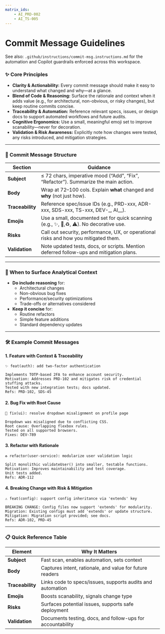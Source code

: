 ```yaml
---
matrix_ids:
    - AI_PRD-002
    - AI_TS-005
---
```


# Commit Message Guidelines

See also: `.github/instructions/commit-msg.instructions.md` for the automation and
Copilot guardrails enforced across this workspace.

### ✨ Core Principles

-   **Clarity & Actionability:** Every commit message should make it easy to understand what changed and why—at a glance.
-   **Blend of Code & Reasoning:** Surface the rationale and context when it adds value (e.g., for architectural, non-obvious, or risky changes), but keep routine commits concise.
-   **Traceability & Automation:** Reference relevant specs, issues, or design docs to support automated workflows and future audits.
-   **Cognitive Ergonomics:** Use a small, meaningful emoji set to improve scanability—never for decoration.
-   **Validation & Risk Awareness:** Explicitly note how changes were tested, any risks introduced, and mitigation strategies.

---

### 📝 Commit Message Structure

| Section          | Guidance                                                                                 |
| ---------------- | ---------------------------------------------------------------------------------------- |
| **Subject**      | ≤ 72 chars, imperative mood (“Add”, “Fix”, “Refactor”). Summarize the main action.       |
| **Body**         | Wrap at 72–100 cols. Explain **what** changed and **why** (not just how).                |
| **Traceability** | Reference spec/issue IDs (e.g., PRD-xxx, ADR-xxx, SDS-xxx, TS-xxx, DEV-\_, AI\_\_).      |
| **Emojis**       | Use a small, documented set for quick scanning (e.g., ✨, 🐛,♻️, ⚠️). No decorative use. |
| **Risks**        | Call out security, performance, UX, or operational risks and how you mitigated them.     |
| **Validation**   | Note updated tests, docs, or scripts. Mention deferred follow-ups and mitigation plans.  |

---

### 🧠 When to Surface Analytical Context

-   **Do include reasoning** for:
    -   Architectural changes
    -   Non-obvious bug fixes
    -   Performance/security optimizations
    -   Trade-offs or alternatives considered
-   **Keep it concise** for:
    -   Routine refactors
    -   Simple feature additions
    -   Standard dependency updates

---

### 🛠️ Example Commit Messages

#### 1. Feature with Context & Traceability

```
✨ feat(auth): add two-factor authentication

Implements TOTP-based 2FA to enhance account security.
Motivation: Addresses PRD-102 and mitigates risk of credential stuffing attacks.
Tested with new integration tests; docs updated.
Refs: PRD-102, SDS-45
```

#### 2. Bug Fix with Root Cause

```
🐛 fix(ui): resolve dropdown misalignment on profile page

Dropdown was misaligned due to conflicting CSS.
Root cause: Overlapping flexbox rules.
Tested on all supported browsers.
Fixes: DEV-789
```

#### 3. Refactor with Rationale

```
♻️ refactor(user-service): modularize user validation logic

Split monolithic validateUser() into smaller, testable functions.
Motivation: Improves maintainability and test coverage.
Unit tests added.
Refs: ADR-112
```

#### 4. Breaking Change with Risk & Mitigation

```
⚠️ feat(config): support config inheritance via 'extends' key

BREAKING CHANGE: Config files now support 'extends' for modularity.
Migration: Existing configs must add 'extends' or update structure.
Mitigation: Migration script provided; see docs.
Refs: ADR-102, PRD-45
```

---

### 📋 Quick Reference Table

| Element          | Why It Matters                                             |
| ---------------- | ---------------------------------------------------------- |
| **Subject**      | Fast scan, enables automation, sets context                |
| **Body**         | Captures intent, rationale, and value for future readers   |
| **Traceability** | Links code to specs/issues, supports audits and automation |
| **Emojis**       | Boosts scanability, signals change type                    |
| **Risks**        | Surfaces potential issues, supports safe deployment        |
| **Validation**   | Documents testing, docs, and follow-ups for accountability |
